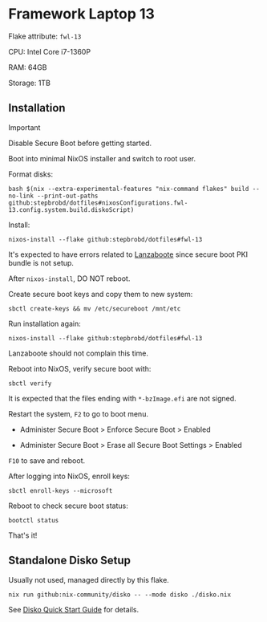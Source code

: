 # Framework Laptop 13

Flake attribute: `fwl-13`

CPU: Intel Core i7-1360P

RAM: 64GB

Storage: 1TB

## Installation

> [!Important]
> Disable Secure Boot before getting started.

Boot into minimal NixOS installer and switch to root user.

Format disks:

```shell
bash $(nix --extra-experimental-features "nix-command flakes" build --no-link --print-out-paths github:stepbrobd/dotfiles#nixosConfigurations.fwl-13.config.system.build.diskoScript)
```

Install:

```shell
nixos-install --flake github:stepbrobd/dotfiles#fwl-13
```

It's expected to have errors related to [Lanzaboote](https://github.com/nix-community/lanzaboote) since secure boot PKI bundle is not setup.

After `nixos-install`, DO NOT reboot.

Create secure boot keys and copy them to new system:

```shell
sbctl create-keys && mv /etc/secureboot /mnt/etc
```

Run installation again:

```shell
nixos-install --flake github:stepbrobd/dotfiles#fwl-13
```

Lanzaboote should not complain this time.

Reboot into NixOS, verify secure boot with:

```shell
sbctl verify
```

It is expected that the files ending with `*-bzImage.efi` are not signed.

Restart the system, `F2` to go to boot menu.

- Administer Secure Boot > Enforce Secure Boot > Enabled

- Administer Secure Boot > Erase all Secure Boot Settings > Enabled

`F10` to save and reboot.

After logging into NixOS, enroll keys:

```shell
sbctl enroll-keys --microsoft
```

Reboot to check secure boot status:

```shell
bootctl status
```

That's it!

## Standalone Disko Setup

Usually not used, managed directly by this flake.

```shell
nix run github:nix-community/disko -- --mode disko ./disko.nix
```

See [Disko Quick Start Guide](https://github.com/nix-community/disko/blob/master/docs/quickstart.md) for details.
